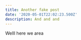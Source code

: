 ```yaml
---
title: Another fake post
date: '2020-05-01T22:02:23.500Z'
description: And and and
---
```

Welll here we area